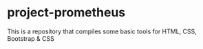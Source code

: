 # project-prometheus
This is a repository that compiles some basic tools for HTML, CSS, Bootstrap &amp; CSS
